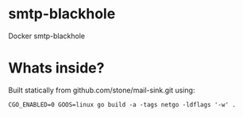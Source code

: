 # smtp-blackhole
Docker smtp-blackhole

# Whats inside?
Built statically from github.com/stone/mail-sink.git using:
```
CGO_ENABLED=0 GOOS=linux go build -a -tags netgo -ldflags '-w' .
```
